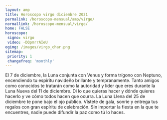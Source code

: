 ```yaml
---
layout: amp
title: Horoscopo virgo diciembre 2021 
permalink: /horoscopo-mensual/amp/virgo/
normallink: /horoscopo-mensual/virgo/
home: FALSE
horoscopo:
 signo: virgo
 video: -DQpmrrAIeU
ogimg: /images/virgo_char.png
sitemap:
 priority: 1
 changefreq: 'monthly'
---
```



El 7 de diciembre, la Luna conjunta con Venus y forma trígono con Neptuno, encendiendo tu espíritu navideño brillante y tempranamente. Tanto amigos como conocidos te tratarán como la autoridad y líder que eres durante la Luna Nueva del 11 de diciembre. Di lo que quieras hacer y dónde quieres hacerlo y ve cómo todos hacen que ocurra. La Luna Llena del 25 de diciembre te pone bajo el ojo público. Vístete de gala, sonríe y entrega tus regalos con gran espíritu de celebración. Sin importar la fiesta en la que te encuentres, nadie puede difundir la paz como tú lo haces.